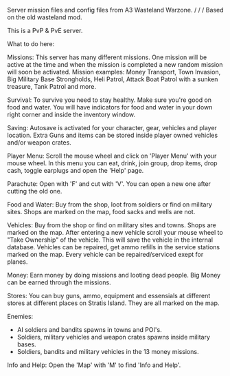 Server mission files and config files from A3 Wasteland Warzone. 
/
/
/
Based on the old wasteland mod. 

This is a PvP & PvE server. 

What to do here: 

Missions:
This server has many different missions. One mission will be active at the time and when the mission is completed a new random mission will soon be activated.
Mission examples: Money Transport, Town Invasion, Big Military Base Strongholds, Heli Patrol, Attack Boat Patrol with a sunken treasure, Tank Patrol and more.

Survival: 
To survive you need to stay healthy. Make sure you're good on food and water. 
You will have indicators for food and water in your down right corner and inside the inventory window.

Saving: 
Autosave is activated for your character, gear, vehicles and player location. Extra Guns and items can be stored inside player owned vehicles and/or weapon crates.

Player Menu:
Scroll the mouse wheel and click on 'Player Menu' with your mouse wheel. In this menu you can eat, drink, join group, drop items, drop cash, toggle earplugs and open the 'Help' page.

Parachute: 
Open with 'F' and cut with 'V'. 
You can open a new one after cutting the old one.

Food and Water: 
Buy from the shop, loot from soldiers or find on military sites. 
Shops are marked on the map, food sacks and wells are not.

Vehicles: 
Buy from the shop or find on military sites and towns. Shops are marked on the map.
After entering a new vehicle scroll your mouse wheel to "Take Ownership" of the vehicle. This will save the vehicle in the internal database.
Vehicles can be repaired, get ammo refills in the service stations marked on the map. Every vehicle can be repaired/serviced exept for planes.

Money: 
Earn money by doing missions and looting dead people.
Big Money can be earned through the missions.

Stores: 
You can buy guns, ammo, equipment and essensials at different stores at different places on Stratis Island. 
They are all marked on the map.

Enemies: 
- AI soldiers and bandits spawns in towns and POI's. 
- Soldiers, military vehicles and weapon crates spawns inside military bases.
- Soldiers, bandits and military vehicles in the 13 money missions.

Info and Help: 
Open the 'Map' with 'M' to find 'Info and Help'.
